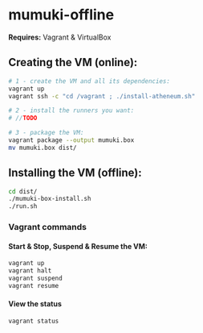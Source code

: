 # mumuki-offline


**Requires:** Vagrant & VirtualBox


## Creating the VM (online):

```bash
# 1 - create the VM and all its dependencies:
vagrant up
vagrant ssh -c "cd /vagrant ; ./install-atheneum.sh"

# 2 - install the runners you want:
# //TODO

# 3 - package the VM:
vagrant package --output mumuki.box
mv mumuki.box dist/
```

## Installing the VM (offline):
```bash
cd dist/
./mumuki-box-install.sh
./run.sh
```

### Vagrant commands
#### Start & Stop, Suspend & Resume the VM:
```bash
vagrant up
vagrant halt
vagrant suspend
vagrant resume
```

#### View the status
```bash
vagrant status
```
